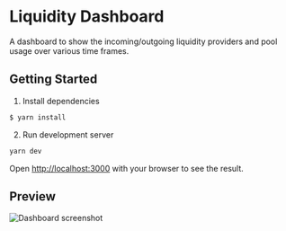# Liquidity Dashboard
A dashboard to show the incoming/outgoing liquidity providers and pool usage over various time frames.


## Getting Started

1. Install dependencies
```bash
$ yarn install
```

2. Run development server
```bash
yarn dev
```

Open [http://localhost:3000](http://localhost:3000) with your browser to see the result.


## Preview
![Dashboard screenshot](https://i.imgur.com/uYXhRct.png)
